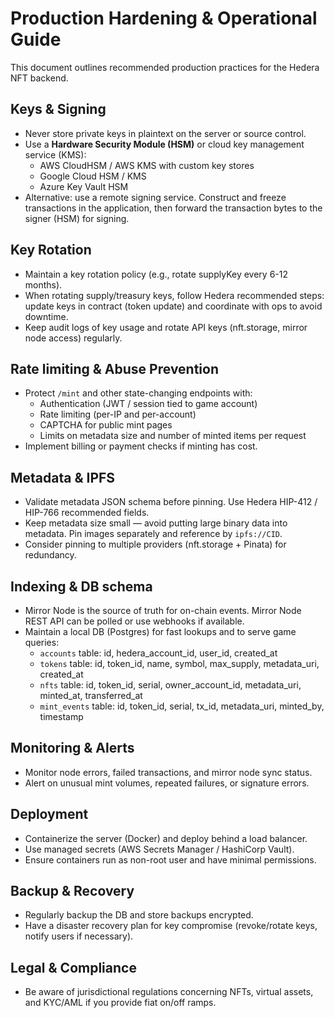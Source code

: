 # Production Hardening & Operational Guide

This document outlines recommended production practices for the Hedera NFT backend.

## Keys & Signing
- Never store private keys in plaintext on the server or source control.
- Use a **Hardware Security Module (HSM)** or cloud key management service (KMS):
  - AWS CloudHSM / AWS KMS with custom key stores
  - Google Cloud HSM / KMS
  - Azure Key Vault HSM
- Alternative: use a remote signing service. Construct and freeze transactions in the application, then forward the transaction bytes to the signer (HSM) for signing.

## Key Rotation
- Maintain a key rotation policy (e.g., rotate supplyKey every 6-12 months).
- When rotating supply/treasury keys, follow Hedera recommended steps: update keys in contract (token update) and coordinate with ops to avoid downtime.
- Keep audit logs of key usage and rotate API keys (nft.storage, mirror node access) regularly.

## Rate limiting & Abuse Prevention
- Protect `/mint` and other state-changing endpoints with:
  - Authentication (JWT / session tied to game account)
  - Rate limiting (per-IP and per-account)
  - CAPTCHA for public mint pages
  - Limits on metadata size and number of minted items per request
- Implement billing or payment checks if minting has cost.

## Metadata & IPFS
- Validate metadata JSON schema before pinning. Use Hedera HIP-412 / HIP-766 recommended fields.
- Keep metadata size small — avoid putting large binary data into metadata. Pin images separately and reference by `ipfs://CID`.
- Consider pinning to multiple providers (nft.storage + Pinata) for redundancy.

## Indexing & DB schema
- Mirror Node is the source of truth for on-chain events. Mirror Node REST API can be polled or use webhooks if available.
- Maintain a local DB (Postgres) for fast lookups and to serve game queries:
  - `accounts` table: id, hedera_account_id, user_id, created_at
  - `tokens` table: id, token_id, name, symbol, max_supply, metadata_uri, created_at
  - `nfts` table: id, token_id, serial, owner_account_id, metadata_uri, minted_at, transferred_at
  - `mint_events` table: id, token_id, serial, tx_id, metadata_uri, minted_by, timestamp

## Monitoring & Alerts
- Monitor node errors, failed transactions, and mirror node sync status.
- Alert on unusual mint volumes, repeated failures, or signature errors.

## Deployment
- Containerize the server (Docker) and deploy behind a load balancer.
- Use managed secrets (AWS Secrets Manager / HashiCorp Vault).
- Ensure containers run as non-root user and have minimal permissions.

## Backup & Recovery
- Regularly backup the DB and store backups encrypted.
- Have a disaster recovery plan for key compromise (revoke/rotate keys, notify users if necessary).

## Legal & Compliance
- Be aware of jurisdictional regulations concerning NFTs, virtual assets, and KYC/AML if you provide fiat on/off ramps.
